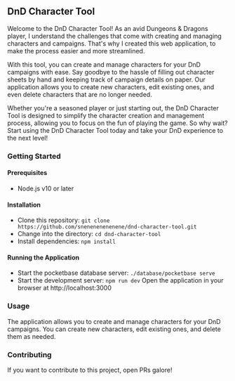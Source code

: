 ## DnD Character Tool

Welcome to the DnD Character Tool! As an avid Dungeons & Dragons player, I understand the challenges that come with creating and managing characters and campaigns. That's why I created this web application, to make the process easier and more streamlined.

With this tool, you can create and manage characters for your DnD campaigns with ease. Say goodbye to the hassle of filling out character sheets by hand and keeping track of campaign details on paper. Our application allows you to create new characters, edit existing ones, and even delete characters that are no longer needed.

Whether you're a seasoned player or just starting out, the DnD Character Tool is designed to simplify the character creation and management process, allowing you to focus on the fun of playing the game. So why wait? Start using the DnD Character Tool today and take your DnD experience to the next level!

### Getting Started

#### Prerequisites

- Node.js v10 or later

#### Installation

- Clone this repository: `git clone https://github.com/snenenenenenene/dnd-character-tool.git`
- Change into the directory: `cd dnd-character-tool`
- Install dependencies: `npm install`

#### Running the Application

- Start the pocketbase database server: `./database/pocketbase serve`
- Start the development server: `npm run dev`
  Open the application in your browser at http://localhost:3000

### Usage

The application allows you to create and manage characters for your DnD campaigns. You can create new characters, edit existing ones, and delete them as needed.

### Contributing

If you want to contribute to this project, open PRs galore!
